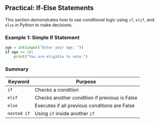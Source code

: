 ## Practical: If-Else Statements

This section demonstrates how to use conditional logic using `if`, `elif`, and `else` in Python to make decisions.

### Example 1: Simple If Statement
```python
age = int(input("Enter your age: "))
if age >= 18:
    print("You are eligible to vote.")
```

### Summary

| Keyword     | Purpose                                       |
| ----------- | --------------------------------------------- |
| `if`        | Checks a condition                            |
| `elif`      | Checks another condition if previous is False |
| `else`      | Executes if all previous conditions are False |
| `nested if` | Using `if` inside another `if`                |
